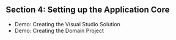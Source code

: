 ## Section 4: Setting up the Application Core
* Demo: Creating the Visual Studio Solution
* Demo: Creating the Domain Project